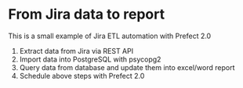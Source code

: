# From Jira data to report

This is a small example of Jira ETL automation with Prefect 2.0
1. Extract data from Jira via REST API
2. Import data into PostgreSQL with psycopg2
3. Query data from database and update them into excel/word report
4. Schedule above steps with Prefect 2.0
